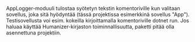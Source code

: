 AppLogger-moduuli tulostaa syötetyn tekstin komentoriville kun valitaan sovellus, joka sitä hyödyntää (tässä projektissa esimerkkinä sovellus "App").
Testisovellusta voi esim. kokeilla kirjoittamalla komentoriville dotnet run.
Jos haluaa käyttää Humanizer-kirjaston toiminnallisuutta, paketti pitää olla asennettuna projektiin.
